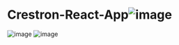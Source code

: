 # Crestron-React-App![image](https://github.com/rbaraku/Crestron-React-App/assets/93126144/2ccecbc9-5236-4987-9d96-5981b45065fd)
![image](https://github.com/rbaraku/Crestron-React-App/assets/93126144/2b883a02-a86f-4a6f-896b-f8ec55c2f5d1)
![image](https://github.com/rbaraku/Crestron-React-App/assets/93126144/4710e6fd-ba68-4141-b0d5-53b9f7b38bd4)


